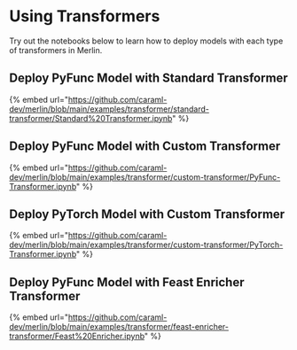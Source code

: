 # Using Transformers

Try out the notebooks below to learn how to deploy models with each type of transformers in Merlin.

## Deploy PyFunc Model with Standard Transformer

{% embed url="https://github.com/caraml-dev/merlin/blob/main/examples/transformer/standard-transformer/Standard%20Transformer.ipynb" %}

## Deploy PyFunc Model with Custom Transformer

{% embed url="https://github.com/caraml-dev/merlin/blob/main/examples/transformer/custom-transformer/PyFunc-Transformer.ipynb" %}

## Deploy PyTorch Model with Custom Transformer

{% embed url="https://github.com/caraml-dev/merlin/blob/main/examples/transformer/custom-transformer/PyTorch-Transformer.ipynb" %}

## Deploy PyFunc Model with Feast Enricher Transformer

{% embed url="https://github.com/caraml-dev/merlin/blob/main/examples/transformer/feast-enricher-transformer/Feast%20Enricher.ipynb" %}